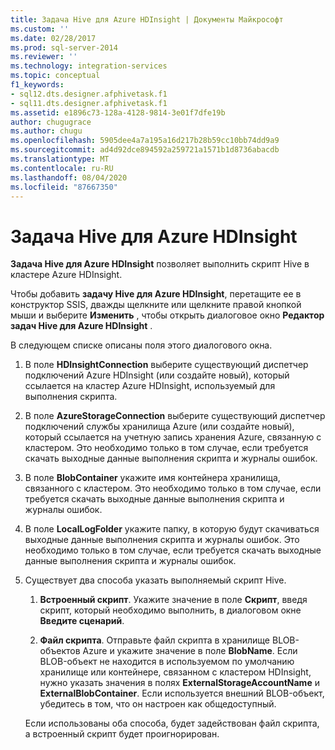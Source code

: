 ```yaml
---
title: Задача Hive для Azure HDInsight | Документы Майкрософт
ms.custom: ''
ms.date: 02/28/2017
ms.prod: sql-server-2014
ms.reviewer: ''
ms.technology: integration-services
ms.topic: conceptual
f1_keywords:
- sql12.dts.designer.afphivetask.f1
- sql11.dts.designer.afphivetask.f1
ms.assetid: e1896c73-128a-4128-9814-3e01f7dfe19b
author: chugugrace
ms.author: chugu
ms.openlocfilehash: 5905dee4a7a195a16d217b28b59cc10bb74dd9a9
ms.sourcegitcommit: ad4d92dce894592a259721a1571b1d8736abacdb
ms.translationtype: MT
ms.contentlocale: ru-RU
ms.lasthandoff: 08/04/2020
ms.locfileid: "87667350"
---
```

# <a name="azure-hdinsight-hive-task"></a>Задача Hive для Azure HDInsight
**Задача Hive для Azure HDInsight** позволяет выполнить скрипт Hive в кластере Azure HDInsight.
     
Чтобы добавить **задачу Hive для Azure HDInsight**, перетащите ее в конструктор SSIS, дважды щелкните или щелкните правой кнопкой мыши и выберите **Изменить** , чтобы открыть диалоговое окно **Редактор задач Hive для Azure HDInsight** .  
  
 В следующем списке описаны поля этого диалогового окна.  
  
1.  В поле **HDInsightConnection** выберите существующий диспетчер подключений Azure HDInsight (или создайте новый), который ссылается на кластер Azure HDInsight, используемый для выполнения скрипта.
  
2.  В поле **AzureStorageConnection** выберите существующий диспетчер подключений службы хранилища Azure (или создайте новый), который ссылается на учетную запись хранения Azure, связанную с кластером. Это необходимо только в том случае, если требуется скачать выходные данные выполнения скрипта и журналы ошибок.
 
3.  В поле **BlobContainer** укажите имя контейнера хранилища, связанного с кластером. Это необходимо только в том случае, если требуется скачать выходные данные выполнения скрипта и журналы ошибок.
  
4.  В поле **LocalLogFolder** укажите папку, в которую будут скачиваться выходные данные выполнения скрипта и журналы ошибок. Это необходимо только в том случае, если требуется скачать выходные данные выполнения скрипта и журналы ошибок.   
  
5.  Существует два способа указать выполняемый скрипт Hive.
  
    1.  **Встроенный скрипт**. Укажите значение в поле **Скрипт**, введя скрипт, который необходимо выполнить, в диалоговом окне **Введите сценарий**.
  
    2.  **Файл скрипта**. Отправьте файл скрипта в хранилище BLOB-объектов Azure и укажите значение в поле **BlobName**. Если BLOB-объект не находится в используемом по умолчанию хранилище или контейнере, связанном с кластером HDInsight, нужно указать значения в полях **ExternalStorageAccountName** и **ExternalBlobContainer**. Если используется внешний BLOB-объект, убедитесь в том, что он настроен как общедоступный.  
  
     Если использованы оба способа, будет задействован файл скрипта, а встроенный скрипт будет проигнорирован.
